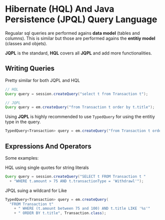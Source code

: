 # Hibernate (HQL) And Java Persistence (JPQL) Query Language

Regualar sql queries are performed agains **data model** (tables and columns).
This is similar but those are performed agains the **entitiy model** (classes and objets).

**JQPL** is the standard, **HQL** covers all **JQPL** and add more functionalities.

## Writing Queries

Pretty similar for both JQPL and HQL

```java
// HQL
Query query = session.createQuery("select t from Transaction t");

// JQPL
Query query = em.createQuery("from Transaction t order by t.title");
```

Using **JQPL** is highly recommended to use ```TypedQuery``` for using the entitiy type in the query.
```java
TypedQuery<Transaction> query = em.createQuery("from Transaction t order by t.title", Transaction.class);
```

## Expressions And Operators

Some examples:

HQL using single quotes for string literals
```java
Query query = session.createQuery("SELECT t FROM Transaction t "
  + "WHERE t.amount > 75 AND t.transactionType = 'Withdrawl'");
```

JPQL suing a wildcard for Like
```java
TypedQuery<Transaction> query = em.createQuery(
  "FROM Transaction t"
    + " WHERE (t.amount between 75 and 100) AND t.title LIKE '%s'"
    + " ORDER BY t.title", Transaction.class);
```
